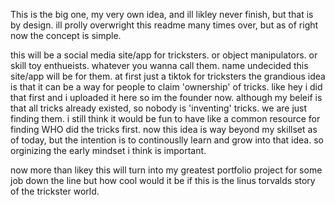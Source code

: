 This is the big one, my very own idea, and ill likley never finish, 
but that is by design. ill prolly overwright this readme many times over,
but as of right now the concept is simple.

this will be a social media site/app for tricksters.
or object manipulators.
or skill toy enthueists. whatever you wanna call them.
name undecided
this site/app will be for them.
at first just a tiktok for tricksters
the grandious idea is that it can be a way for people to 
claim 'ownership' of tricks.
like hey i did that first and i uploaded it here so im the founder now.
although my beleif is that all tricks already existed, so nobody is 
'inventing' tricks. we are just finding them. i still think it would 
be fun to have like a common resource for finding WHO did the tricks first.
now this idea is way beyond my skillset as of today, but the intention is 
to continouslly learn and grow into that idea. so orginizing the early mindset 
i think is important.

now more than likey this will turn into my greatest portfolio project for some job down the line
but how cool would it be if this is the linus torvalds story of the trickster world.
